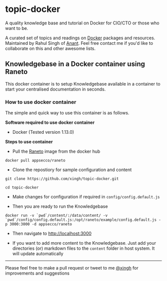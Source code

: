 # topic-docker
A quality knowledge base and tutorial on Docker for CIO/CTO or those who want to be. 

A curated set of topics and readings on [Docker](http://docker.com/) packages and resources. Maintained by Rahul Singh of [Anant](http://anant.us). Feel free contact me if you'd like to collaborate on this and other awesome lists. 

## Knowledgebase in a Docker container using Raneto

This docker container is to setup Knowledgebase available in a container to start your centralised documentation in seconds.

### How to use docker container

The simple and quick way to use this container is as follows.

**Software required to use docker container**

- Docker (Tested version 1.13.0)

**Steps to use container**

- Pull the [Raneto](https://hub.docker.com/r/appsecco/raneto) image from the docker hub

```
docker pull appsecco/raneto
```

- Clone the repostiory for sample configuration and content

```
git clone https://github.com/xingh/topic-docker.git

cd topic-docker
```

- Make changes for configuration if required in `config/config.default.js`

- Then you are ready to run the Knowledgebase

```
docker run -v `pwd`/content/:/data/content/ -v `pwd`/config/config.default.js:/opt/raneto/example/config.default.js -p 3000:3000 -d appsecco/raneto
```

- Then navigate to [http://localhost:3000](http://localhost:3000)

- If you want to add more content to the Knowledgebase. Just add your directories (or) markdown files to the `content` folder in host system. It will update automatically


---


Please feel free to make a pull request or tweet to me [@xingh](https://twitter.com/xingh) for improvements and suggestions
